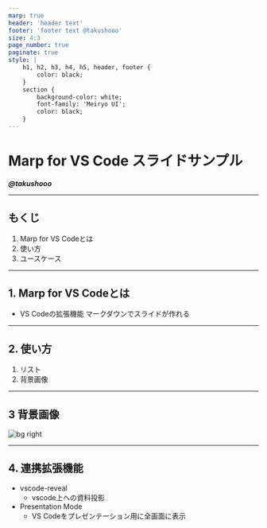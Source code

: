 ```yaml
---
marp: true
header: 'header text'
footer: 'footer text @takushooo'
size: 4:3
page_number: true
paginate: true
style: |
    h1, h2, h3, h4, h5, header, footer {
        color: black;
    }
    section {
        background-color: white;
        font-family: 'Meiryo UI';
        color: black;
    }
---
```


# Marp for VS Code スライドサンプル

***@takushooo***

--- 

## もくじ

1. Marp for VS Codeとは
2. 使い方
3. ユースケース

---

## 1. Marp for VS Codeとは

- VS Codeの拡張機能
  マークダウンでスライドが作れる

---

## 2. 使い方

1. リスト
2. 背景画像

---

## 3 背景画像

![bg right](https://picsum.photos/720?image=29)

---

## 4. 連携拡張機能

+ vscode-reveal
    + vscode上への資料投影
+ Presentation Mode
    + VS Codeをプレゼンテーション用に全画面に表示